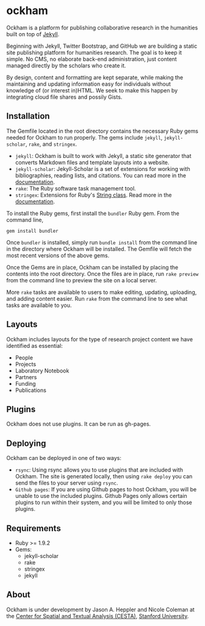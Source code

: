 # ockham

Ockham is a platform for publishing collaborative research in the humanities built on top of [Jekyll](http://jekyllrb.com).

Beginning with Jekyll, Twitter Bootstrap, and GitHub we are building a static site publishing platform for humanities research. The goal is to keep it simple. No CMS, no elaborate back-end administration, just content managed directly by the scholars who create it.

By design, content and formatting are kept separate, while making the maintaining and updating information easy for individuals without knowledge of (or interest in)HTML. We seek to make this happen by integrating cloud file shares and possily Gists.

## Installation

The Gemfile located in the root directory contains the necessary Ruby gems
needed for Ockham to run properly. The gems include `jekyll`, `jekyll-scholar`,
`rake`, and `stringex`.

* `jekyll`: Ockham is built to work with Jekyll, a static site generator that
converts Markdown files and template layouts into a website.
* `jekyll-scholar`: Jekyll-Scholar is a set of extensions for working with
bibliographies, reading lists, and citations. You can read more in the
[documentation](https://github.com/inukshuk/jekyll-scholar).
* `rake`: The Ruby software task management tool.
* `stringex`: Extensions for Ruby's [String
class](http://www.ruby-doc.org/core-2.1.1/String.html). Read more in the
[documentation](https://github.com/rsl/stringex).

To install the Ruby gems, first install the `bundler` Ruby gem. From the
command line,

```
gem install bundler
```

Once `bundler` is installed, simply run `bundle install` from the command line
in the directory where Ockham will be installed. The Gemfile will fetch the
most recent versions of the above gems.

Once the Gems are in place, Ockham can be installed by placing the contents
into the root directory. Once the files are in place, run `rake preview` from
the command line to preview the site on a local server.

More `rake` tasks are available to users to make editing, updating, uploading, and
adding content easier. Run `rake` from the command line to see what tasks are
available to you.

## Layouts

Ockham includes layouts for the type of research project content we have identified as essential:

- People
- Projects
- Laboratory Notebook
- Partners
- Funding
- Publications


## Plugins

Ockham does not use plugins. It can be run as gh-pages.

## Deploying

Ockham can be deployed in one of two ways:

* `rsync`: Using rsync allows you to use plugins that are included with 
Ockham. The site is generated locally, then using `rake deploy` you can send 
the files to your server using `rsync`. 
* `Github pages`: If you are using Github pages to host Ockham, you will be 
unable to use the included plugins. Github Pages only allows certain plugins 
to run within their system, and you will be limited to only those plugins. 

## Requirements

* Ruby >= 1.9.2
* Gems:
  * jekyll-scholar
  * rake
  * stringex
  * jekyll

## About

Ockham is under development by Jason A. Heppler and Nicole Coleman at the [Center for Spatial and Textual Analysis (CESTA)](http://cesta.stanford.edu), [Stanford University](http://stanford.edu).
